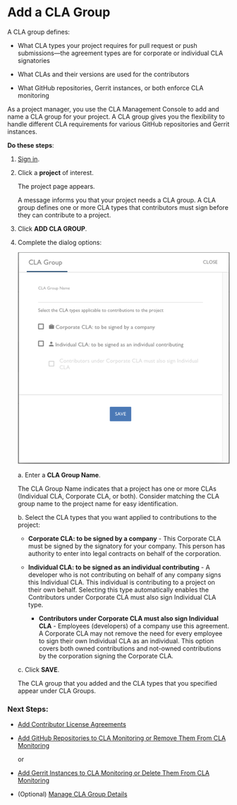 # Add a CLA Group

A CLA group defines:

* What CLA types your project requires for pull request or push submissions—the agreement types are for corporate or individual CLA signatories

* What CLAs and their versions are used for the contributors

* What GitHub repositories, Gerrit instances, or both enforce CLA monitoring

As a project manager, you use the CLA Management Console to add and name a CLA group for your project. A CLA group gives you the flexibility to handle different CLA requirements for various GitHub repositories and Gerrit instances.

**Do these steps**:

1. [Sign in](Sign-In-to-the-CLA-Management-Console.md).

1. Click a **project** of interest.

   The project page appears.

   A message informs you that your project needs a CLA group. A CLA group defines one or more CLA types that contributors must sign before they can contribute to a project. 

1. Click **ADD CLA GROUP**.

1. Complete the dialog options:

   ![CLA CLA Group](imgs/CLA-CLA-Group.png)

   a. Enter a **CLA Group Name**.

      The CLA Group Name indicates that a project has one or more CLAs (Individual CLA, Corporate CLA, or both). Consider matching the CLA group name to the project name for easy identification.

   b. Select the CLA types that you want applied to contributions to the project:

      * **Corporate CLA: to be signed by a company** - This Corporate CLA must be signed by the signatory for your company. This person has authority to enter into legal contracts on behalf of the corporation.

      * **Individual CLA: to be signed as an individual contributing** - A developer who is not contributing on behalf of any company signs this Individual CLA. This individual is contributing to a project on their own behalf. Selecting this type automatically enables the Contributors under Corporate CLA must also sign Individual CLA type.

         * **Contributors under Corporate CLA must also sign Individual CLA** - Employees (developers) of a company use this agreement. A Corporate CLA may not remove the need for every employee to sign their own Individual CLA as an individual. This option covers both owned contributions and not-owned contributions by the corporation signing the Corporate CLA.

   c. Click **SAVE**.

   The CLA group that you added and the CLA types that you specified appear under CLA Groups.

### Next Steps:

* [Add Contributor License Agreements](Add-Contributor-License-Agreements.md)

* [Add GitHub Repositories to CLA Monitoring or Remove Them From CLA Monitoring](Add-GitHub-Repositories-to-CLA-Monitoring-or-Remove-Them-From-CLA-Monitoring.md)

   or

* [Add Gerrit Instances to CLA Monitoring or Delete Them From CLA Monitoring](Add-Gerrit-Instances-to-CLA-Monitoring-or-Delete-Them-From-CLA-Monitoring.md)

* (Optional) [Manage CLA Group Details](Manage-CLA-Group-Details.md)